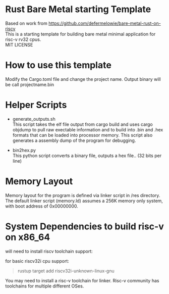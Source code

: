 # Rust Bare Metal starting Template
Based on work from https://github.com/defermelowie/bare-metal-rust-on-riscv    
This is a starting template for building bare metal minimal application for risc-v rv32 cpus.    
MIT LICENSE

# How to use this template
Modify the Cargo.toml file and change the project name.
Output binary will be call projectname.bin

# Helper Scripts
* generate_outputs.sh    
This script takes the elf file output from cargo build and uses cargo objdump to pull raw exectable information and to build into .bin and .hex formats that can be loaded into processor memory.
This script also generates a assembly dump of the program for debugging.

* bin2hex.py    
This python script converts a binary file, outputs a hex file.. (32 bits per line)

# Memory Layout
Memory layout for the program is defined via linker script in /res directory.
The default linker script (memory.ld) assumes a 256K memory only system, with boot address of 0x00000000.

# System Dependencies to build risc-v on x86_64 
will need to install riscv toolchain support:    

for basic riscv32i cpu support:
> rustup target add riscv32i-unknown-linux-gnu

You may need to install a risc-v toolchain for linker. 
Risc-v community has toolchains for multiple different OSes.

